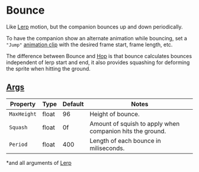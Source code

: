 # Bounce

Like [Lerp](003.z.000-Lerp.md) motion, but the companion bounces up and down periodically.

To have the companion show an alternate animation while bouncing, set a `"Jump"` [animation clip](003.2-Animation%20Clips.md) with the desired frame start, frame length, etc.

The difference between Bounce and [Hop](003.z.003-Hop.md) is that bounce calculates bounces independent of lerp start and end, it also provides squashing for deforming the sprite when hitting the ground.

## [Args](~/api/TrinketTinker.Models.MotionArgs.BounceArgs.yml)

| Property | Type | Default | Notes |
| -------- | ---- | ------- | ----- |
| `MaxHeight` | float | 96 | Height of bounce. |
| `Squash` | float | 0f | Amount of squish to apply when companion hits the ground. |
| `Period` | float | 400 | Length of each bounce in miliseconds. |

*and all arguments of [Lerp](003.z.000-Lerp.md)
